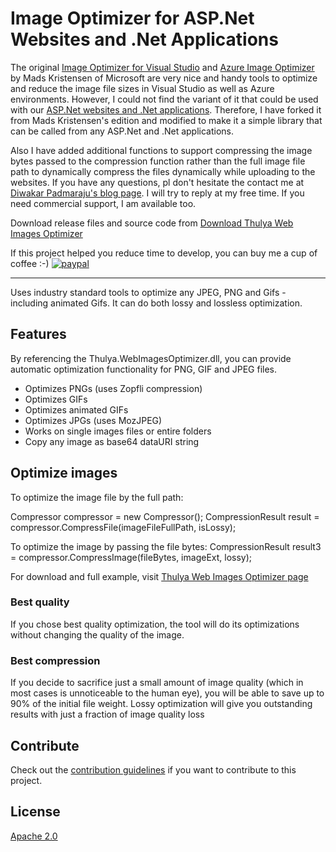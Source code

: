 # Image Optimizer for ASP.Net Websites and .Net Applications


The original [Image Optimizer for Visual Studio](https://github.com/madskristensen/ImageOptimizer) and [Azure Image Optimizer](https://github.com/madskristensen/ImageOptimizerWebJob) by Mads Kristensen of Microsoft are very nice and handy tools to optimize 
and reduce the image file sizes in Visual Studio as well as Azure environments. 
However, I could not find the variant of it that could be used with our [ASP.Net websites and .Net applications](https://thulya.com). Therefore, I have forked it from Mads Kristensen's edition and modified to make it a simple library that
can be called from any ASP.Net and .Net applications.

Also I have added additional functions to support compressing the image bytes passed to the compression function rather than the full image file path to dynamically compress the files dynamically while uploading to the websites.
If you have any questions, pl don't hesitate the contact me at [Diwakar Padmaraju's blog page](https://thulya.com/diwakarpp). I will try to reply at my free time. If you need commercial support, I am available too. 

Download release files and source code from [Download Thulya Web Images Optimizer](https://thulya.com/ping/Image-Optimizer-for-ASPNet-Websites-and-Net-Applications-238567256669296)

If this project helped you reduce time to develop, you can buy me a cup of coffee :-)
[![paypal](https://www.paypalobjects.com/en_US/i/btn/btn_donateCC_LG.gif)](ukpayments@thulya.com)

--------------------------------

Uses industry standard tools to optimize any JPEG, PNG
and Gifs - including animated Gifs. It can do both lossy
and lossless optimization.

## Features

By referencing the Thulya.WebImagesOptimizer.dll, you can provide 
automatic optimization functionality for PNG, GIF and JPEG files. 

- Optimizes PNGs (uses Zopfli compression)
- Optimizes GIFs
- Optimizes animated GIFs
- Optimizes JPGs (uses MozJPEG)
- Works on single images files or entire folders
- Copy any image as base64 dataURI string

## Optimize images
To optimize the image file by the full path:

Compressor compressor = new Compressor();
CompressionResult result = compressor.CompressFile(imageFileFullPath, isLossy);

To optimize the image by passing the file bytes:
CompressionResult result3 = compressor.CompressImage(fileBytes, imageExt, lossy);

For download and full example, visit [Thulya Web Images Optimizer page](https://thulya.com/ping/Image-Optimizer-for-ASPNet-Websites-and-Net-Applications-238567256669296)

### Best quality 
If you chose best quality optimization, the tool will
do its optimizations without changing the quality of the image.

### Best compression
If you decide to sacrifice just a small amount of image quality
(which in most cases is unnoticeable to the human eye), you will
be able to save up to 90% of the initial file weight. Lossy
optimization will give you outstanding results with just a
fraction of image quality loss

## Contribute
Check out the [contribution guidelines](.github/CONTRIBUTING.md)
if you want to contribute to this project.

## License
[Apache 2.0](LICENSE)
